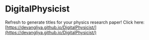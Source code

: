 # DigitalPhysicist
Refresh to generate titles for your physics research paper!
Click here: [https://devangliya.github.io/DigitalPhysicist/](https://devangliya.github.io/DigitalPhysicist/)
